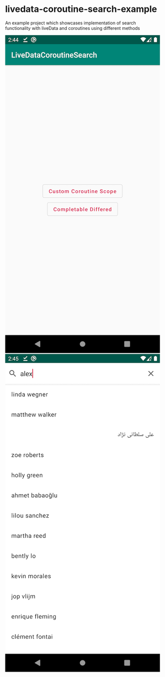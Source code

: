 # livedata-coroutine-search-example
An example project which showcases implementation of search functionality with liveData and coroutines using different methods

![alt](/Art/1.png)
![alt](/Art/2.png)
